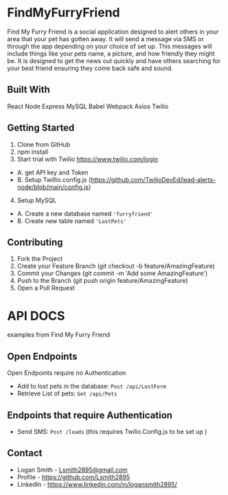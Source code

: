 # FindMyFurryFriend
Find My Furry Friend is a social application designed to alert others in your area that your pet has gotten away. It will send a message via SMS or through the app depending on your choice of set up. This messages will include things like your pets name, a picture, and how friendly they might be. It is designed to get the news out quickly and have others searching for your best friend ensuring they come back safe and sound.

## Built With
React
Node
Express
MySQL
Babel
Webpack
Axios
Twilio

## Getting Started
1. Clone from GitHub
2. npm install
3. Start trial with Twilio https://www.twilio.com/login
  * A. get API key and Token
  * B. Setup Twillio.config.js (https://github.com/TwilioDevEd/lead-alerts-node/blob/main/config.js)
4. Setup MySQL
  * A. Create a new database named `'furryfriend'`
  * B. Create new table named `'LostPets'`

## Contributing
1. Fork the Project
2. Create your Feature Branch (git checkout -b feature/AmazingFeature)
3. Commit your Changes (git commit -m 'Add some AmazingFeature')
4. Push to the Branch (git push origin feature/AmazingFeature)
5. Open a Pull Request

# API DOCS
examples from Find My Furry Friend

## Open Endpoints
Open Endpoints require no Authentication

* Add to lost pets in the database: `Post /api/LostForm`
* Retrieve List of pets: `Get /api/Pets`

## Endpoints that require Authentication
* Send SMS: `Post /leads` (this requires Twilio.Config.js to be set up )

## Contact
- Logan Smith - Lsmith2895@gmail.com
- Profile     - https://github.com/Lsmith2895
- LinkedIn    - https://www.linkedin.com/in/logansmith2895/
